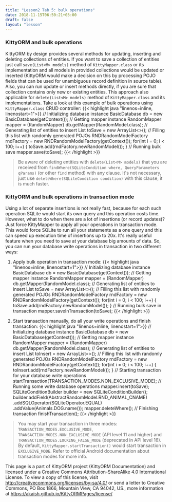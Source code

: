```yaml
---
title: "Lesson2 Tab 5: bulk operations"
date: 2018-11-15T06:50:21+03:00
draft: false
layout: "lesson"
---
```


### KittyORM and bulk operations
KittyORM by design provides several methods for updating, inserting and deleting collections of entities. If you want to save a collection of entities just call `save(List<M> models)` method of `KittyMapper.class` or its implementation and all models in provided collections would be updated or inserted (KittyORM would make a decision on this by processing POJO fields that can be used for unambiguous record definition in source table). Also, you can run update or insert methods directly, if you are sure that collection contains only new or existing entities. This approach also applicable for `delete(List<M> models)` method of `KittyMapper.class` and its implementations. Take a look at this example of bulk operations using `KittyMapper.class` CRUD controller:
{{< highlight java "linenos=inline, linenostart=1">}}
// Initializing database instance
BasicDatabase db = new BasicDatabase(getContext());
// Getting mapper instance
RandomMapper mapper = (RandomMapper) db.getMapper(RandomModel.class);
// Generating list of entities to insert
List<RandomModel> toSave = new ArrayList<>();
// Filling this list with randomly generated POJOs
RNDRandomModelFactory rndFactory = new RNDRandomModelFactory(getContext());
for(int i = 0; i < 100; i++) {
    toSave.add(rndFactory.newRandomModel());
}
// Running bulk save
mapper.save(toSave);
{{< /highlight >}}

> Be aware of deleting entities with `delete(List<M> models)` that you are received from `findWhere(SQLiteCondition where, QueryParameters qParams)` (or other `find` method) with any clause. It's not necessary, just use `deleteWhere(SQLiteCondition condition)` with this clause, it is much faster.

### KittyORM and bulk operations in transaction mode
Using a lot of separate insertions is not really fast, because for each such operation SQLite would start its own query and this operation costs time. However, what to do when there are a lot of insertions (or record updates)? Just force KittyMapper to apply all your operations in transaction mode. This would force SQLite to run all your statements as a one query and this can speed up execution time of insertions up to 20x. It's really useful feature when you need to save at your database big amounts of data. So, you can run your database write operations in transaction in two different ways:

1. Apply bulk operation in transaction mode:
{{< highlight java "linenos=inline, linenostart=1">}}
// Initializing database instance
BasicDatabase db = new BasicDatabase(getContext());
// Getting mapper instance
RandomMapper mapper = (RandomMapper) db.getMapper(RandomModel.class);
// Generating list of entities to insert
List<RandomModel> toSave = new ArrayList<>();
// Filling this list with randomly generated POJOs
RNDRandomModelFactory rndFactory = new RNDRandomModelFactory(getContext());
for(int i = 0; i < 100; i++) {
    toSave.add(rndFactory.newRandomModel());
}
// Running bulk save in transaction
mapper.saveInTransaction(toSave);
{{< /highlight >}}

2. Start transaction manually, do all your write operations and finish transaction:
{{< highlight java "linenos=inline, linenostart=1">}}
// Initializing database instance
BasicDatabase db = new BasicDatabase(getContext());
// Getting mapper instance
RandomMapper mapper = (RandomMapper) db.getMapper(RandomModel.class);
// Generating list of entities to insert
List<RandomModel> toInsert = new ArrayList<>();
// Filling this list with randomly generated POJOs
RNDRandomModelFactory rndFactory = new RNDRandomModelFactory(getContext());
for(int i = 0; i < 100; i++) {
    toInsert.add(rndFactory.newRandomModel());
}
// Starting transaction for your database write operations
startTransaction(TRANSACTION_MODES.NON_EXCLUSIVE_MODE);
// Running some write database operations
mapper.insert(toSave);
SQLiteConditionBuilder builder = new SQLiteConditionBuilder();
builder.addField(AbstractRandomModel.RND_ANIMAL_CNAME)
       .addSQLOperator(SQLiteOperator.EQUAL)
       .addValue(Animals.DOG.name());
mapper.deleteWhere();
// Finishing transaction
finishTransaction();
{{< /highlight >}}

> You may start your transaction in three modes: `TRANSACTION_MODES.EXCLUSIVE_MODE`, `TRANSACTION_MODES.NON_EXCLUSIVE_MODE` (API level 11 and higher) and `TRANSACTION_MODES.LOCKING_FALSE_MODE` (deprecated in API level 16). By default, `KittyMapper.startTransaction()` would start transaction in `EXCLUSIVE_MODE`. Refer to official Android documentation about transaction modes for more info.

This page is a part of KittyORM project (KittyORM Documentation) and licensed under a Creative Commons Attribution-ShareAlike 4.0 International License. To view a copy of this license, visit http://creativecommons.org/licenses/by-sa/4.0/ or send a letter to Creative Commons, PO Box 1866, Mountain View, CA 94042, US., more information at https://akaish.github.io/KittyORMPages/license/
